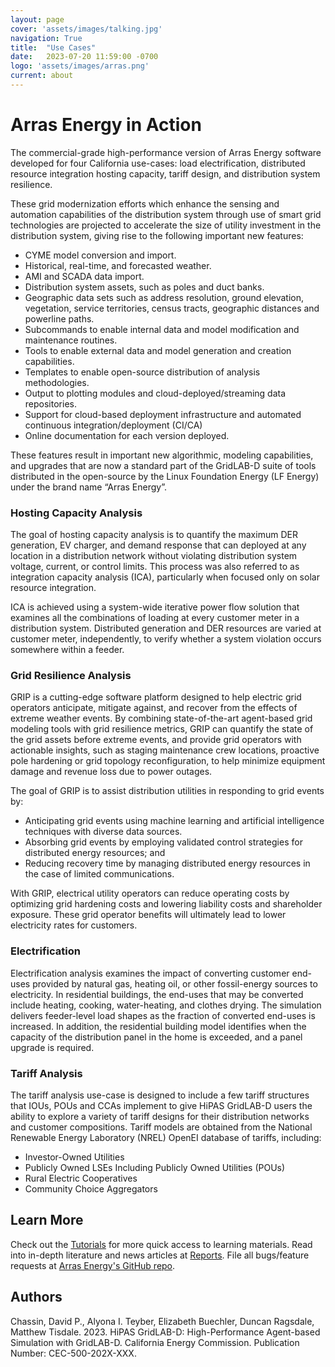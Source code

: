 ```yaml
---
layout: page
cover: 'assets/images/talking.jpg'
navigation: True
title:  "Use Cases"
date:   2023-07-20 11:59:00 -0700
logo: 'assets/images/arras.png'
current: about
---
```


# Arras Energy in Action

The commercial-grade high-performance version of Arras Energy software developed for four California use-cases: load electrification, distributed resource integration hosting capacity, tariff design, and distribution system resilience.

These grid modernization efforts which enhance the sensing and automation capabilities of the distribution system through use of smart grid technologies are projected to accelerate the size of utility investment in the distribution system, giving rise to the following important new features:

- CYME model conversion and import.
- Historical, real-time, and forecasted weather.
- AMI and SCADA data import.
- Distribution system assets, such as poles and duct banks.
- Geographic data sets such as address resolution, ground elevation, vegetation, service
territories, census tracts, geographic distances and powerline paths.
- Subcommands to enable internal data and model modification and maintenance
routines.
- Tools to enable external data and model generation and creation capabilities.
- Templates to enable open-source distribution of analysis methodologies.
- Output to plotting modules and cloud-deployed/streaming data repositories.
- Support for cloud-based deployment infrastructure and automated continuous integration/deployment (CI/CA)
- Online documentation for each version deployed.

These features result in important new algorithmic, modeling capabilities, and upgrades that
are now a standard part of the GridLAB-D suite of tools distributed in the open-source by the
Linux Foundation Energy (LF Energy) under the brand name “Arras Energy”.

### **Hosting Capacity Analysis**
The goal of hosting capacity analysis is to quantify the maximum DER generation, EV charger,
and demand response that can deployed at any location in a distribution network without
violating distribution system voltage, current, or control limits. This process was also referred
to as integration capacity analysis (ICA), particularly when focused only on solar resource
integration.

ICA is achieved using a system-wide iterative power flow solution that examines
all the combinations of loading at every customer meter in a distribution system. Distributed
generation and DER resources are varied at customer meter, independently, to verify whether
a system violation occurs somewhere within a feeder.

### **Grid Resilience Analysis**
GRIP is a cutting-edge software platform designed to help electric grid operators anticipate, mitigate against, and recover from the effects of extreme weather events. By combining state-of-the-art agent-based grid modeling tools with grid resilience metrics, GRIP can quantify the state of the grid assets before extreme events, and provide grid operators with actionable insights, such as staging maintenance crew locations, proactive pole hardening or grid topology reconfiguration, to help minimize equipment damage and revenue loss due to power outages. 

The goal of
GRIP is to assist distribution utilities in responding to grid events by:

- Anticipating grid events using machine learning and artificial intelligence techniques
with diverse data sources.
- Absorbing grid events by employing validated control strategies for distributed energy
resources; and
- Reducing recovery time by managing distributed energy resources in the case of limited
communications.

With GRIP, electrical utility operators can reduce operating costs by optimizing grid hardening costs and lowering liability costs and shareholder exposure. These grid operator benefits will ultimately lead to lower electricity rates for customers. 

### **Electrification** ###
Electrification analysis examines the impact of converting customer end-uses provided by 
natural gas, heating oil, or other fossil-energy sources to electricity. In residential buildings, 
the end-uses that may be converted include heating, cooking, water-heating, and clothes 
drying. The simulation delivers feeder-level load shapes as the fraction of converted end-uses 
is increased. In addition, the residential building model identifies when the capacity of the 
distribution panel in the home is exceeded, and a panel upgrade is required.

### **Tariff Analysis** ###
The tariff analysis use-case is designed to include a few tariff structures that IOUs, POUs and 
CCAs implement to give HiPAS GridLAB-D users the ability to explore a variety of tariff designs 
for their distribution networks and customer compositions. Tariff models are obtained from the 
National Renewable Energy Laboratory (NREL) OpenEI database of tariffs, including:
- Investor-Owned Utilities 
- Publicly Owned LSEs Including Publicly Owned Utilities (POUs)
- Rural Electric Cooperatives
- Community Choice Aggregators

## Learn More
Check out the [Tutorials][Tutorials] for more quick access to learning materials. Read into in-depth literature and news articles at [Reports][Reports]. File all bugs/feature requests at [Arras Energy's GitHub repo][Arras Energy's GitHub repo].

## Authors
Chassin, David P., Alyona I. Teyber, Elizabeth Buechler, Duncan Ragsdale, Matthew Tisdale. 2023. HiPAS GridLAB-D: High-Performance Agent-based Simulation with GridLAB-D.
California Energy Commission. Publication Number: CEC-500-202X-XXX.

[Tutorials]:  https://arras-energy.github.io/static-website/tutorials/
[Reports]:   https://arras-energy.github.io/static-website/literature/ 
[Use-Cases]:  https://arras-energy.github.io/static-website/use-cases/ 
[Arras Energy's GitHub repo]: https://github.com/arras-energy